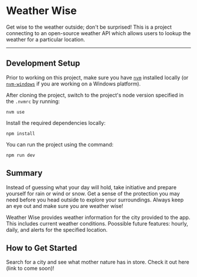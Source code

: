 # Weather Wise

Get wise to the weather outside; don't be surprised! This is a project connecting to an open-source weather API which allows users to lookup the weather for a particular location.

---

## Development Setup

Prior to working on this project, make sure you have [`nvm`](https://github.com/nvm-sh/nvm) installed locally (or [`nvm-windows`](https://github.com/coreybutler/nvm-windows) if you are working on a Windows platform).

After cloning the project, switch to the project's node version specified in the `.nvmrc` by running:

```
nvm use
```

Install the required dependencies locally:

```
npm install
```

You can run the project using the command:

```
npm run dev
```

## Summary

Instead of guessing what your day will hold, take initiative and prepare yourself for rain or wind or snow. Get a sense of the protection you may need before you head outside to explore your surroundings. Always keep an eye out and make sure you are weather wise!

Weather Wise provides weather information for the city provided to the app. This includes current weather conditions. Poossible future features: hourly, daily, and alerts for the specified location.

## How to Get Started

Search for a city and see what mother nature has in store. Check it out here (link to come soon)!